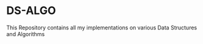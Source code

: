 # DS-ALGO
This Repository contains all my implementations on various Data Structures and Algorithms

